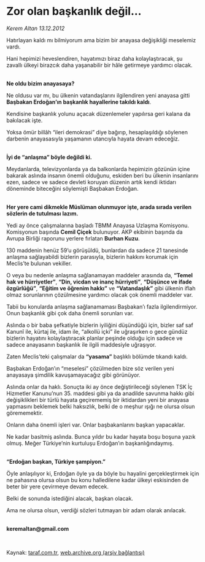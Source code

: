 # Zor olan başkanlık değil...

*Kerem Altan 13.12.2012*

<div class="yazi"><p>Hatırlayan kaldı mı bilmiyorum ama bizim bir anayasa değişikliği meselemiz vardı.</p>
<p>Hani hepimizi heveslendiren, hayatımızı biraz daha kolaylaştıracak, şu zavallı ülkeyi birazcık daha yaşanabilir bir hâle getirmeye yardımcı olacak.</p>
<p><b><br/>Ne oldu bizim anayasaya?</b></p>
<p>Ne oldusu var mı, bu ülkenin vatandaşlarını ilgilendiren yeni anayasa gitti <b>Başbakan Erdoğan’ın başkanlık hayallerine takıldı kaldı</b>.</p>
<p>Kendisine başkanlık yolunu açacak düzenlemeler yapılırsa geri kalana da bakılacak işte.</p>
<p>Yoksa ömür billâh “ileri demokrasi” diye bağırıp, hesaplaşıldığı söylenen darbenin anayasasıyla yaşamanın utancıyla hayata devam edeceğiz. </p>
<p><b><br/>İyi de “anlaşma” böyle değildi ki.</b></p>
<p>Meydanlarda, televizyonlarda ya da balkonlarda hepimizin gözünün içine bakarak aslında insanın önemli olduğunu, eskiden beri bu ülkenin insanlarını ezen, sadece ve sadece devleti koruyan düzenin artık kendi iktidarı döneminde biteceğini söylemişti Başbakan Erdoğan.</p>
<p><b><br/>Her yere cami dikmekle Müslüman olunmuyor işte, arada sırada verilen sözlerin de tutulması lazım.</b></p>
<p>Yedi ay önce çalışmalarına başladı TBMM Anayasa Uzlaşma Komisyonu. Komisyonun başında <b>Cemil Çiçek</b> bulunuyor. AKP ekibinin başında da Avrupa Birliği raporunu yerlere fırlatan <b>Burhan Kuzu</b>.</p>
<p>130 maddenin henüz 59’u görüşüldü, bunlardan da sadece 21 tanesinde anlaşma sağlayabildi bizlerin parasıyla, bizlerin hakkını korumak için Meclis’te bulunan vekiller.</p>
<p>O veya bu nedenle anlaşma sağlanamayan maddeler arasında da, <b>“Temel hak ve hürriyetler”</b>, <b>“Din, vicdan ve inanç hürriyeti”</b>, <b>“Düşünce ve ifade özgürlüğü”</b>, <b>“Eğitim ve öğrenim hakkı”</b> ve <b>“Vatandaşlık”</b> gibi ülkenin iflah olmaz sorunlarının çözülmesine yardımcı olacak çok önemli maddeler var. </p>
<p>Tabii bu konularda anlaşma sağlanamaması Başbakan’ı fazla ilgilendirmiyor. Onun başkanlık gibi çok daha önemli sorunları var.</p>
<p>Aslında o bir baba şefkatiyle bizlerin iyiliğini düşündüğü için, bizler saf saf Kanunî ile, kürtaj ile, idam ile, “alkollü içki” ile uğraşırken o gece gündüz bizlerin hayatını kolaylaştıracak planlar peşinde olduğu için sadece ve sadece anayasanın başkanlık ile ilgili maddesiyle uğraşıyor.</p>
<p>Zaten Meclis’teki çalışmalar da <b>“yasama”</b> başlıklı bölümde tıkandı kaldı. </p>
<p>Başbakan Erdoğan’ın “meselesi” çözülmeden bize söz verilen yeni anayasaya şimdilik kavuşamayacağız gibi görünüyor.</p>
<p>Aslında onlar da haklı. Sonuçta iki ay önce değiştirileceği söylenen TSK İç Hizmetler Kanunu’nun 35. maddesi gibi ya da anadilde savunma hakkı gibi değişiklikleri bir türlü hayata geçirememiş bir iktidardan yeni bir anayasa yapmasını beklemek belki haksızlık, belki de o meşhur ışığı ne olursa olsun görememektir.</p>
<p>Onların daha önemli işleri var. Onlar başbakanlarını başkan yapacaklar.</p>
<p>Ne kadar basitmiş aslında. Bunca yıldır bu kadar hayata boşu boşuna yazık olmuş. Meğer Türkiye’nin kurtuluşu Erdoğan’ın başkanlığındaymış. </p>
<p><b><br/>“Erdoğan başkan, Türkiye şampiyon.”</b></p>
<p>Öyle anlaşılıyor ki, Erdoğan öyle ya da böyle bu hayalini gerçekleştirmek için ne pahasına olursa olsun bu konu halledilene kadar ülkeyi eskisinden de beter bir yere çevirmeye devam edecek.</p>
<p>Belki de sonunda istediğini alacak, başkan olacak.</p>
<p>Ama ne olursa olsun, verdiği sözleri tutmayan bir adam olarak anılacak.</p><b>
<p><br/>keremaltan@gmail.com</p>
<p></p></b> 
</div>

Kaynak: [taraf.com.tr](http://www.taraf.com.tr/kerem-altan/makale-zor-olan-baskanlik-degil.htm), [web.archive.org (arşiv bağlantısı)](http://web.archive.org/web/20130909154730/http://www.taraf.com.tr/kerem-altan/makale-zor-olan-baskanlik-degil.htm)
